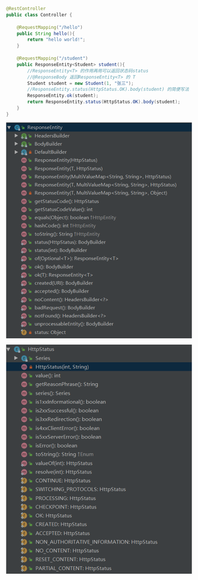 ```java
@RestController
public class Controller {

    @RequestMapping("/hello")
    public String hello(){
        return "hello world!";
    }

    @RequestMapping("/student")
    public ResponseEntity<Student> student(){
        //ResponseEntity<T> 的作用再用可以返回状态码status
        //@ResponseBody 返回ResponseEntity<T> 的 T
        Student student = new Student(1, "张三");
        //ResponseEntity.status(HttpStatus.OK).body(student) 的简便写法
        ResponseEntity.ok(student);
        return ResponseEntity.status(HttpStatus.OK).body(student);
    }
}
```



![1565367490476](通用返回对象类ResponseEntity.assets/1565367490476.png)

![1565367462771](通用返回对象类ResponseEntity.assets/1565367462771.png)

